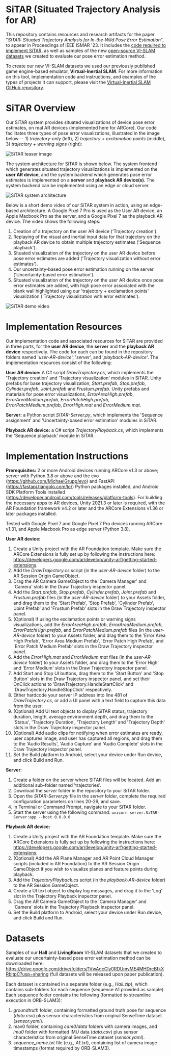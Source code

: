 # SiTAR (Situated Trajectory Analysis for AR)
This repository contains resources and research artifacts for the paper "_SiTAR: Situated Trajectory Analysis for In-the-Wild Pose Error Estimation_", to appear in Proceedings of IEEE ISMAR '23. It includes the [code required to implement SiTAR](#implementation-resources), as well as samples of the new [open-source VI-SLAM datasets](#datasets) we created to evaluate our pose error estimation method.

To create our new VI-SLAM datasets we used our previously published game engine-based emulator, **Virtual-Inertial SLAM**. For more information on this tool, implementation code and instructions, and examples of the types of projects it can support, please visit the [Virtual-Inertial SLAM GitHub repository](https://github.com/timscargill/Virtual-Inertial-SLAM/).

# SiTAR Overview
Our SiTAR system provides situated visualizations of device pose error estimates, on real AR devices (implemented here for ARCore). Our code facilitates three types of pose error visualizations, illustrated in the image below -- 1) _trajectory-only_ (left), 2) _trajectory + exclamation points_ (middle), 3) _trajectory + warning signs_ (right):

![SiTAR teaser image](https://github.com/SiTARSys/SiTAR/blob/main/SiTARTeaser.png?raw=true)

The system architecture for SiTAR is shown below. The system frontend which generates situated trajectory visualizations is implemented on the **user AR device**, and the system backend which generates pose error estimates is implemented on a **server** and **playback AR device(s)**. The system backend can be implemented using an edge or cloud server.

![SiTAR system architecture](https://github.com/SiTARSys/SiTAR/blob/main/SystemArchitecture.png?raw=true)

Below is a short demo video of our SiTAR system in action, using an edge-based architecture. A Google Pixel 7 Pro is used as the User AR device, an Apple Macbook Pro as the server, and a Google Pixel 7 as the playback AR device. The video shows the following steps: 

1) Creation of a trajectory on the user AR device ('Trajectory creation').
2) Replaying of the visual and inertial input data for that trajectory on the playback AR device to obtain multiple trajectory estimates ('Sequence playback').
3) Situated visualization of the trajectory on the user AR device before pose error estimates are added ('Trajectory visualization without error estimates').
4) Our uncertainty-based pose error estimation running on the server ('Uncertainty-based error estimation').
5) Situated visualization of the trajectory on the user AR device once pose error estimates are added, with high pose error associated with the blank wall highlighted using our 'trajectory + exclamation points' visualization ('Trajectory visualization with error estimates').

![SiTAR demo video](https://github.com/SiTARSys/SiTAR/blob/main/SiTAR.gif?raw=true)

# Implementation Resources

Our implementation code and associated resources for SiTAR are provided in three parts, for the **user AR device**, the **server** and the **playback AR device** respectively. The code for each can be found in the repository folders named '_user-AR-device_', '_server_', and '_playback-AR-device_'. The implementation resources consist of the following:

**User AR device:** A C# script _DrawTrajectory.cs_, which implements the 'Trajectory creation' and 'Trajectory visualization' modules in SiTAR. Unity prefabs for base trajectory visualization, _Start.prefab_, _Stop.prefab_, _Cylinder.prefab_, _Joint.prefab_ and _Frustum.prefab_. Unity prefabs and materials for pose error visualizations, _ErrorAreaHigh.prefab_, _ErrorAreaMedium.prefab_, _ErrorPatchHigh.prefab_, _ErrorPatchMedium.prefab_, _ErrorHigh.mat_ and _ErrorMedium.mat_.   

**Server:** a Python script _SiTAR-Server.py_, which implements the 'Sequence assignment' and 'Uncertainty-based error estimation' modules in SiTAR.

**Playback AR device:** a C# script _TrajectoryPlayback.cs_, which implements the 'Sequence playback' module in SiTAR.


# Implementation Instructions

**Prerequisites:** 2 or more Android devices running ARCore v1.3 or above; server with Python 3.8 or above and the evo (https://github.com/MichaelGrupp/evo) and FastAPI (https://fastapi.tiangolo.com/lo/) Python packages installed, and Android SDK Platform Tools installed (https://developer.android.com/tools/releases/platform-tools). For building the necessary apps to AR devices, Unity 2021.3 or later is required, with the AR Foundation framework v4.2 or later and the ARCore Extensions v1.36 or later packages installed.

Tested with Google Pixel 7 and Google Pixel 7 Pro devices running ARCore v1.31, and Apple Macbook Pro as edge server (Python 3.8).

**User AR device:** 
1) Create a Unity project with the AR Foundation template. Make sure the ARCore Extensions is fully set up by following the instructions here: https://developers.google.com/ar/develop/unity-arf/getting-started-extensions.
2) Add the _DrawTrajectory.cs_ script (in the _user-AR-device_ folder) to the AR Session Origin GameObject.
3) Drag the AR Camera GameObject to the 'Camera Manager' and 'Camera' slots in the Draw Trajectory inspector panel.
4) Add the _Start.prefab_, _Stop.prefab_, _Cylinder.prefab_, _Joint.prefab_ and _Frustum.prefab_ files (in the _user-AR-device_ folder) to your Assets folder, and drag them to the 'Start Prefab', 'Stop Prefab', 'Cylinder Prefab', 'Joint Prefab' and 'Frustum Prefab' slots in the Draw Trajectory inspector panel.
5) (Optional) If using the exclamation points or warning signs visualizations, add the _ErrorAreaHigh.prefab_, _ErrorAreaMedium.prefab_, _ErrorPatchHigh.prefab_, and _ErrorPatchMedium.prefab_ files (in the _user-AR-device_ folder) to your Assets folder, and drag them to the 'Error Area High Prefab', 'Error Area Medium Prefab', 'Error Patch High Prefab', and 'Error Patch Medium Prefab' slots in the Draw Trajectory inspector panel.
7) Add the _ErrorHigh.mat_ and _ErrorMedium.mat_ files (in the _user-AR-device_ folder) to your Assets folder, and drag them to the 'Error High' and 'Error Medium' slots in the Draw Trajectory inspector panel.
8) Add Start and Stop UI buttons, drag them to the 'Start Button' and 'Stop Button' slots in the Draw Trajectory inspector panel, and set their OnClick actions to 'DrawTrajectory.HandleStartClick' and 'DrawTrajectory.HandleStopClick' respectively.
9) Either hardcode your server IP address into line 481 of _DrawTrajectory.cs_, or add a UI panel with a text field to capture this data from the user.
10) (Optional) Add UI text objects to display SiTAR status, trajectory duration, length, average environment depth, and drag them to the 'Status', 'Trajectory Duration', 'Trajectory Length' and 'Trajectory Depth' slots in the Draw Trajectory inspector panel.
11) (Optional) Add audio clips for notifying when error estimates are ready, user captures image, and user has captured all regions, and drag them to the 'Audio Results', 'Audio Capture' and 'Audio Complete' slots in the Draw Trajectory inspector panel.
12) Set the Build platform to Android, select your device under Run device, and click Build and Run.

**Server:**
1) Create a folder on the server where SiTAR files will be located. Add an additional sub-folder named 'trajectories'.
2) Download the _server_ folder in the repository to your SiTAR folder.
3) Open the _SiTAR-Server.py_ file in the _server_ folder, complete the required configuration parameters on lines 20-29, and save.
4) In Terminal or Command Prompt, navigate to your SiTAR folder.
5) Start the server using the following command: ```uvicorn server.SiTAR-Server:app --host 0.0.0.0```

**Playback AR device:**
1) Create a Unity project with the AR Foundation template. Make sure the ARCore Extensions is fully set up by following the instructions here: https://developers.google.com/ar/develop/unity-arf/getting-started-extensions.
2) (Optional) Add the AR Plane Manager and AR Point Cloud Manager scripts (included in AR Foundation) to the AR Session Origin GameObject if you wish to visualize planes and feature points during playback.
3) Add the _TrajectoryPlayback.cs_ script (in the _playback-AR-device_ folder) to the AR Session GameObject.
4) Create a UI text object to display log messages, and drag it to the 'Log' slot in the Trajectory Playback inspector panel.
5) Drag the AR Camera GameObject to the 'Camera Manager' and 'Camera' slots in the Trajectory Playback inspector panel.
6) Set the Build platform to Android, select your device under Run device, and click Build and Run.

# Datasets

Samples of our **Hall** and **LivingRoom** VI-SLAM datasets that we created to evaluate our uncertainty-based pose error estimation method can be downloaded here: https://drive.google.com/drive/folders/1VwAgcCly0RDUmyME4MHDrcBfkXRbitpC?usp=sharing (full datasets will be released upon paper publication).

Each dataset is contained in a separate folder (e.g., _Hall.zip_), which contains sub-folders for each sequence (sequence A1 provided as sample). Each sequence folder contains the following (formatted to streamline execution in ORB-SLAM3):

1) _groundtruth_ folder, containing formatted ground truth pose for sequence (_data.csv_) plus sensor characteristics from original SenseTime dataset (_sensor.yaml_).
2) mav0 folder, containing _cam0/data_ folders with camera images, and _imu0_ folder with formatted IMU data (_data.csv_) plus sensor characteristics from original SenseTime dataset (_sensor.yaml_).
3) _sequence_name.txt_ file (e.g., _A1.txt_), containing list of camera image timestamps (format required by ORB-SLAM3).
